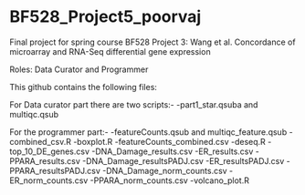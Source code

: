# BF528_Project5_poorvaj
Final project for spring course BF528 
Project 3: Wang et al. Concordance of microarray and RNA-Seq differential gene expression

Roles: Data Curator and Programmer

This github contains the following files:

For Data curator part there are two scripts:- 
-part1_star.qsuba and multiqc.qsub

For the programmer part:-
-featureCounts.qsub and multiqc_feature.qsub
-combined_csv.R
-boxplot.R
-featureCounts_combined.csv 
-deseq.R
-top_10_DE_genes.csv
-DNA_Damage_results.csv
-ER_results.csv
-PPARA_results.csv
-DNA_Damage_resultsPADJ.csv
-ER_resultsPADJ.csv
-PPARA_resultsPADJ.csv
-DNA_Damage_norm_counts.csv
-ER_norm_counts.csv
-PPARA_norm_counts.csv
-volcano_plot.R


